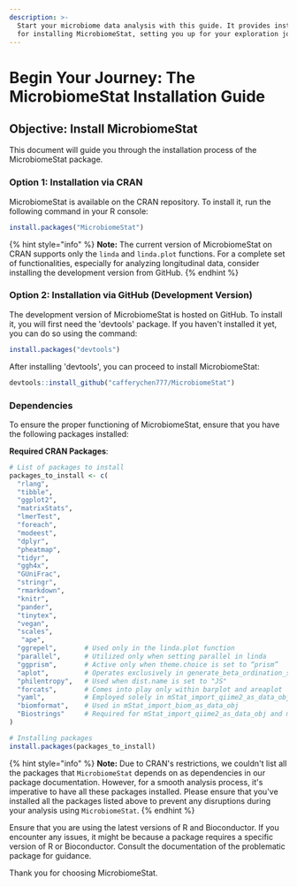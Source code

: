 ```yaml
---
description: >-
  Start your microbiome data analysis with this guide. It provides instructions
  for installing MicrobiomeStat, setting you up for your exploration journey.
---
```


# Begin Your Journey: The MicrobiomeStat Installation Guide

## Objective: Install MicrobiomeStat

This document will guide you through the installation process of the MicrobiomeStat package.

### Option 1: Installation via CRAN

MicrobiomeStat is available on the CRAN repository. To install it, run the following command in your R console:

```R
install.packages("MicrobiomeStat")
```

{% hint style="info" %}
**Note:** The current version of MicrobiomeStat on CRAN supports only the `linda` and `linda.plot` functions. For a complete set of functionalities, especially for analyzing longitudinal data, consider installing the development version from GitHub.
{% endhint %}

### Option 2: Installation via GitHub (Development Version)

The development version of MicrobiomeStat is hosted on GitHub. To install it, you will first need the 'devtools' package. If you haven't installed it yet, you can do so using the command:

```R
install.packages("devtools")
```

After installing 'devtools', you can proceed to install MicrobiomeStat:

```R
devtools::install_github("cafferychen777/MicrobiomeStat")
```

### Dependencies

To ensure the proper functioning of MicrobiomeStat, ensure that you have the following packages installed:

**Required CRAN Packages**:

```R
# List of packages to install
packages_to_install <- c(
  "rlang",
  "tibble",
  "ggplot2",
  "matrixStats",
  "lmerTest",
  "foreach",
  "modeest",
  "dplyr",
  "pheatmap",
  "tidyr",
  "ggh4x",
  "GUniFrac",
  "stringr",
  "rmarkdown",
  "knitr",
  "pander",
  "tinytex",
  "vegan",
  "scales",
   "ape",
  "ggrepel",       # Used only in the linda.plot function
  "parallel",      # Utilized only when setting parallel in linda
  "ggprism",       # Active only when theme.choice is set to “prism”
  "aplot",         # Operates exclusively in generate_beta_ordination_single
  "philentropy",   # Used when dist.name is set to "JS"
  "forcats",       # Comes into play only within barplot and areaplot
  "yaml",          # Employed solely in mStat_import_qiime2_as_data_obj
  "biomformat",    # Used in mStat_import_biom_as_data_obj
  "Biostrings"     # Required for mStat_import_qiime2_as_data_obj and mStat_import_dada2_as_data_obj
)

# Installing packages
install.packages(packages_to_install)

```

{% hint style="info" %}
**Note:** Due to CRAN's restrictions, we couldn't list all the packages that `MicrobiomeStat` depends on as dependencies in our package documentation. However, for a smooth analysis process, it's imperative to have all these packages installed. Please ensure that you've installed all the packages listed above to prevent any disruptions during your analysis using `MicrobiomeStat`.
{% endhint %}

Ensure that you are using the latest versions of R and Bioconductor. If you encounter any issues, it might be because a package requires a specific version of R or Bioconductor. Consult the documentation of the problematic package for guidance.

Thank you for choosing MicrobiomeStat.
